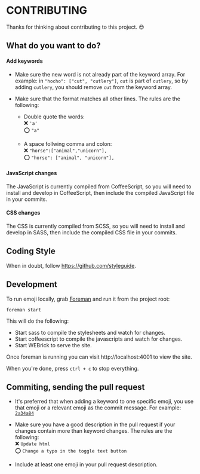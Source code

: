 # CONTRIBUTING

Thanks for thinking about contributing to this project. :heart_eyes:

## What do you want to do?

#### Add keywords

- Make sure the new word is not already part of the keyword array. For example: in `"hocho": ["cut", "cutlery"]`, `cut` is part of `cutlery`, so by adding `cutlery`, you should remove `cut` from the keyword array.

- Make sure that the format matches all other lines. The rules are the following:
  - Double quote the words:<br>
    :x: `'a'`<br>
    :o: `"a"`

  - A space follwing comma and colon:<br>
    :x: `"horse":["animal","unicorn"],`<br>
    :o: `"horse": ["animal", "unicorn"],`

#### JavaScript changes

The JavaScript is currently compiled from CoffeeScript, so you will need to install and develop in CoffeeScript, then include the compiled JavaScript file in your commits.

#### CSS changes

The CSS is currently compiled from SCSS, so you will need to install and develop in SASS, then include the compiled CSS file in your commits.

## Coding Style

When in doubt, follow https://github.com/styleguide.

## Development

To run emoji locally, grab [Foreman](https://ddollar.github.io/foreman/) and run it from the project root:

`foreman start`

This will do the following:

- Start sass to compile the stylesheets and watch for changes.
- Start coffeescript to compile the javascripts and watch for changes.
- Start WEBrick to serve the site.

Once foreman is running you can visit http://localhost:4001 to view the site.

When you're done, press `ctrl + c` to stop everything.

## Commiting, sending the pull request

- It's preferred that when adding a keyword to one specific emoji, you use that emoji or a relevant emoji as the commit message. For example: [`2a34a84`](https://github.com/muan/emoji/commit/2a34a84576ec1565587bb78ff465844c835819ad)

- Make sure you have a good description in the pull request if your changes contain more than keyword changes. The rules are the following:<br>
  :x: `Update html`<br>
  :o: `Change a typo in the toggle text button`

- Include at least one emoji in your pull request description.
